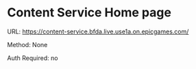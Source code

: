 # Content Service Home page

URL: https://content-service.bfda.live.use1a.on.epicgames.com/

Method: None

Auth Required: no
